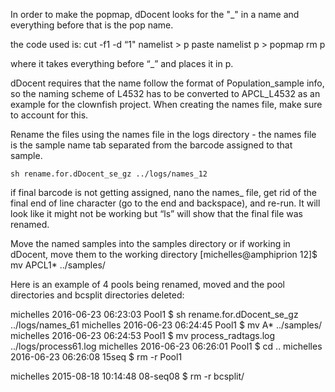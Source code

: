 In order to make the popmap,  dDocent looks for the "_" in a name and everything before that is the pop name.

the code used is:
cut -f1 -d “1" namelist > p
paste namelist p > popmap
rm p

where it takes everything before “_” and places it in p.

dDocent requires that the name follow the format of Population_sample info, so the naming scheme of L4532 has to be converted to APCL_L4532 as an example for the clownfish project.  When creating the names file, make sure to account for this.

Rename the files using the names file in the logs directory - the names file is the sample name tab separated from the barcode assigned to that sample.  

`sh rename.for.dDocent_se_gz ../logs/names_12`

if final barcode is not getting assigned, nano the names_ file, get rid of the final end of line character (go to the end and backspace), and re-run.  It will look like it might not be working but “ls” will show that the final file was renamed.

Move the named samples into the samples directory or if working in dDocent, move them to the working directory
[michelles@amphiprion 12]$ mv APCL1* ../samples/

Here is an example of 4 pools being renamed, moved and the pool directories and bcsplit directories deleted:

michelles 2016-06-23 06:23:03 Pool1 $ sh rename.for.dDocent_se_gz ../logs/names_61
michelles 2016-06-23 06:24:45 Pool1 $ mv A* ../samples/
michelles 2016-06-23 06:24:53 Pool1 $ mv process_radtags.log ../logs/process61.log
michelles 2016-06-23 06:26:01 Pool1 $ cd ..
michelles 2016-06-23 06:26:08 15seq $ rm -r Pool1

michelles 2015-08-18 10:14:48 08-seq08 $ rm -r bcsplit/
